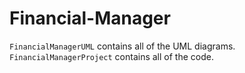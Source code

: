 # Financial-Manager
`FinancialManagerUML` contains all of the UML diagrams.
`FinancialManagerProject` contains all of the code.
